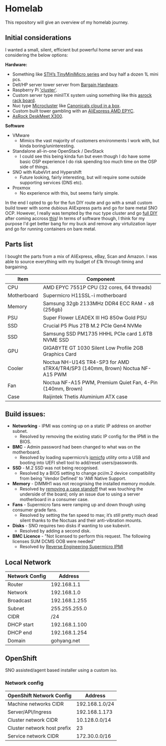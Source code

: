 # Homelab

This repository will give an overview of my homelab journey.

## Initial considerations

I wanted a small, silent, efficient but powerful home server and was considering the below options:

**Hardware:**
- Something like [STH’s TinyMiniMicro series](https://www.servethehome.com/introducing-project-tinyminimicro-home-lab-revolution) and buy half a dozen 1L mini pcs.
- Dell/HP server tower server from [Bargain Hardware](https://www.bargainhardware.co.uk).
- Raspberry Pi ['cluster'](https://www.tomshardware.com/news/raspberry-pi-4-cluster-in-a-bag).
- Custom server type miniITX system using something like this [asrock rack board](https://www.asrockrack.com/general/productdetail.asp?Model=X570D4i-2t#Specifications).
- Nuc type [Microcluster](https://www.tranquil-it.co.uk/microclusters) like [Canonicals cloud in a box](https://arstechnica.com/information-technology/2014/06/hands-on-with-canonicals-orange-box-and-a-peek-into-cloud-nirvana).
- Custom built tower gambling with an [AliExpress AMD EPYC](https://www.aliexpress.com/w/wholesale-amd-epyc.html).
- [AsRock DeskMeet X300](https://www.asrock.com/nettop/AMD/DeskMeet%20X300%20Series/index.asp).

**Software**
- VMware
  - Mimics the vast majority of customers environments I work with, but kinda boring/uninteresting.
- Standalone all-in-one OpenStack / DevStack
  - I could see this being kinda fun but even though I do have some basic OSP experience I do risk spending too much time on the OSP side of things.
- SNO with KubeVirt and Hypershift
  - Future looking, fairly interesting, but will require some outside supporting services (DNS etc).
- Proxmox
  - No experience with this, but seems fairly simple.

In the end I opted to go for the fun DIY route and go with a small custom build tower with some dubious AliExpress parts and go for bare metal SNO OCP. However, I really was tempted by the nuc type cluster and go [full DIY](https://www.reddit.com/r/homelab/comments/r46ita/nuc_cluster_is_up_and_running_info_in_comment/) after coming accross [this](https://blog.fosketts.net/2020/09/10/introducing-rabbit-i-bought-a-cloud/)! In terms of software though, I think for my purpose I'd get better bang for my buck and remove any virtulization layer and go for running containers on bare metal.

## Parts list

I bought the parts from a mix of AliExpress, eBay, Scan  and Amazon. I was able to source everything with my budget of £1k through timing and bargaining.

| Item        | Component                                                                      |
|-------------|--------------------------------------------------------------------------------|
| CPU         | AMD EPYC 7551P CPU (32 cores, 64 threads)                                      |
| Motherboard | Supermicro H11SSL-i motherboard                                                |
| Memory      | Samsung 32gb 2133MHz DDR4 ECC RAM - x8 (256gb)                                 |
| PSU         | Super Flower LEADEX III HG 850w Gold PSU                                       |
| SSD         | Crucial P5 Plus 2TB M.2 PCIe Gen4 NVMe                                         |
| SSD         | Samsung SSD PM1735 HHHL PCIe card 1.6TB NVME SSD                               |
| GPU         | GIGABYTE GT 1030 Silent Low Profile 2GB Graphics Card                          |
| Cooler      | Noctua NH-U14S TR4-SP3 for AMD sTRX4/TR4/SP3 (140mm, Brown) Noctua NF-A15 PWM  |
| Fan         | Noctua NF-A15 PWM, Premium Quiet Fan, 4-Pin (140mm, Brown)                     |
| Case        | Raijintek Thetis Aluminium ATX case                                            |

## Build issues:

* **Networking** - IPMI was coming up on a static IP address on another subnet.
  - Resolved by removing the existing static IP config for the IPMI in the BIOS.
* **BMC** - Admin password had been changed to what was on the motherboard.
  - Resolved by loading supermicro’s [ipmicfg](https://www.supermicro.com/en/solutions/management-software/ipmi-utilities) utility onto a USB and booting into UEFI shell tool to add/reset users/passwords.
* **SSD**  - M.2 SSD was not being recognised.
  - Resolved by a BIOS setting to change pci/m.2 device compatibility from being 'Vendor Defined' to 'AMI Native Support.
* **Memory** - DIMMH1 was not recognising the installed memory module.
  - Resolved by [removing a case standoff](https://www.bleepingcomputer.com/forums/t/710239/supermicro-mbd-h11ssl-and-amd-epyc-7402-insane-memory-pmu-training-error-problem/) that was touching the underside of the board; only an issue due to using a server motherboard in a consumer case.
* **Fans** - Supermicro fans were ramping up and down though using consumer grade fans.
  - Resolved by setting the fan speed to max; it’s still pretty much dead silent thanks to the Noctuas and their anti-vibration mounts.
* **Disks** - SNO requires two disks if wanting to use kubevirt.
  - Resolved by adding a second disk.
* **BMC Licence** - "Not licensed to perform this request. The following licenses SUM DCMS OOB were needed"
  - Resolved by [Reverse Engineering Supermicro IPMI](https://peterkleissner.com/2018/05/27/reverse-engineering-supermicro-ipmi/)

## Local Network

|  Network Config             | Address        |
|-----------------------------|----------------|
| Router                      | 192.168.1.1    |
| Network                     | 192.168.1.0    |
| Broadcast                   | 192.168.1.255  |
| Subnet                      | 255.255.255.0  |
| CIDR                        | /24            |
| DHCP start                  | 192.168.1.100  |
| DHCP end                    | 192.168.1.254  |
| Domain                      | gohyang.net    |


## OpenShift

SNO assisted/agent based installer using a custom iso.

### Network config

| OpenShift Network Config    | Address        |
|-----------------------------|----------------|
| Machine networks CIDR       | 192.168.1.0/24 |
| Server/API/Ingress          | 192.168.1.173  |
| Cluster network CIDR	      | 10.128.0.0/14  |
| Cluster network host prefix | 23             |
| Service network CIDR        | 172.30.0.0/16  |
